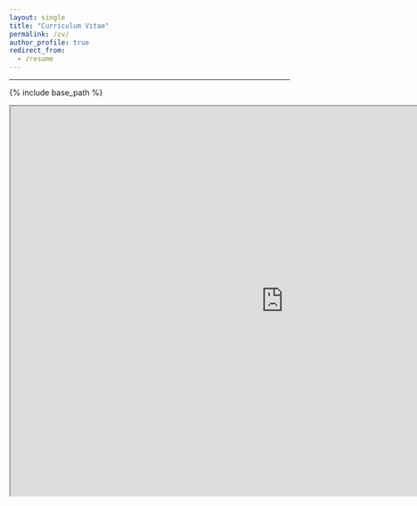```yaml
---
layout: single
title: "Curriculum Vitae"
permalink: /cv/
author_profile: true
redirect_from:
  - /resume
---
```

---

{% include base_path %} 

<iframe src="https://roga11.github.io/gabrielrodriguez.github.io/files/GRodriguezRondon_CV_20240305.pdf" height = "700"
        width = "980"></iframe>
